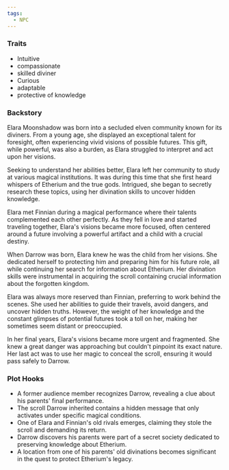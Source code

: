 ```yaml
---
tags:
  - NPC
---
```

### Traits
 - Intuitive
 - compassionate
 - skilled diviner
 - Curious
 - adaptable
 - protective of knowledge

### Backstory

Elara Moonshadow was born into a secluded elven community known for its diviners. From a young age, she displayed an exceptional talent for foresight, often experiencing vivid visions of possible futures. This gift, while powerful, was also a burden, as Elara struggled to interpret and act upon her visions.

Seeking to understand her abilities better, Elara left her community to study at various magical institutions. It was during this time that she first heard whispers of Etherium and the true gods. Intrigued, she began to secretly research these topics, using her divination skills to uncover hidden knowledge.

Elara met Finnian during a magical performance where their talents complemented each other perfectly. As they fell in love and started traveling together, Elara's visions became more focused, often centered around a future involving a powerful artifact and a child with a crucial destiny.

When Darrow was born, Elara knew he was the child from her visions. She dedicated herself to protecting him and preparing him for his future role, all while continuing her search for information about Etherium. Her divination skills were instrumental in acquiring the scroll containing crucial information about the forgotten kingdom.

Elara was always more reserved than Finnian, preferring to work behind the scenes. She used her abilities to guide their travels, avoid dangers, and uncover hidden truths. However, the weight of her knowledge and the constant glimpses of potential futures took a toll on her, making her sometimes seem distant or preoccupied.

In her final years, Elara's visions became more urgent and fragmented. She knew a great danger was approaching but couldn't pinpoint its exact nature. Her last act was to use her magic to conceal the scroll, ensuring it would pass safely to Darrow.


### Plot Hooks
- A former audience member recognizes Darrow, revealing a clue about his parents' final performance.
- The scroll Darrow inherited contains a hidden message that only activates under specific magical conditions.
- One of Elara and Finnian's old rivals emerges, claiming they stole the scroll and demanding its return.
- Darrow discovers his parents were part of a secret society dedicated to preserving knowledge about Etherium.
- A location from one of his parents' old divinations becomes significant in the quest to protect Etherium's legacy.